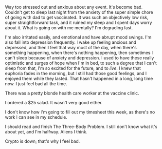 Way too stressed out and anxious about any event. It's become bad. Couldn't get to sleep last night from the anxiety of the super simple chore of going with dad to get vaccinated. It was such an objectively low risk, super straightforward task, and it ruined my sleep and I spent days worry about it. What is going on with me mentally? I'm degrading fast.

I'm also irritated easily, and emotional and have abrupt mood swings. I'm also fall into depression frequently. I wake up feeling anxious and depressed, and then I feel that way most of the day, when there's something happening, when there's nothing happening, then sometimes I can't sleep because of anxiety and depression. I used to have these really optimistic and surges of hope when I'm in bed, to such a degree that I can't sleep from that, I'm so excited for the future, and to *live*. I knew that euphoria fades in the morning, but I still had those good feelings, and I enjoyed them while they lasted. That hasn't happened in a long, long time now. I just feel bad all the time.

There was a pretty blonde health care worker at the vaccine clinic.

I ordered a $25 salad. It wasn't very good either.

I don't know how I'm going to fill out my timesheet this week, as there's no work I can see in my schedule.

I should read and finish The Three-Body Problem. I still don't know what it's about yet, and I'm halfway. Aliens I think.

Crypto is down; that's why I feel bad.
